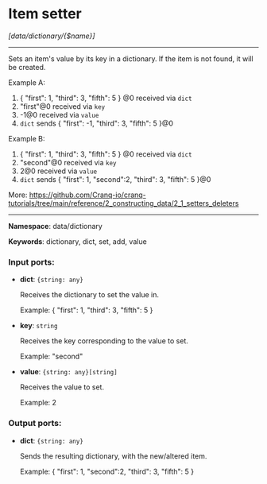 # Item setter

_[data/dictionary/{$name}]_

---

Sets an item's value by its key in a dictionary.
If the item is not found, it will be created.

Example A:
1. { "first": 1, "third": 3, "fifth": 5 } @0 received via `dict`
2. "first"@0 received via `key`
3. -1@0 received via `value`
4. `dict` sends { "first": -1, "third": 3, "fifth": 5 }@0

Example B:
1. { "first": 1, "third": 3, "fifth": 5 } @0 received via `dict`
2. "second"@0 received via `key`
3. 2@0 received via `value`
4. `dict` sends { "first": 1, "second":2, "third": 3, "fifth": 5 }@0

More:
https://github.com/Cranq-io/cranq-tutorials/tree/main/reference/2_constructing_data/2_1_setters_deleters

---

__Namespace__: data/dictionary

__Keywords__: dictionary, dict, set, add, value

### Input ports:

* __dict__: ` {string: any} `

    Receives the dictionary to set the value in.
    
    Example:
    { "first": 1, "third": 3, "fifth": 5 }


* __key__: ` string `

    Receives the key corresponding to the value to set.
    
    Example:
    "second"


* __value__: ` {string: any}[string] `

    Receives the value to set.
    
    Example:
    2

### Output ports:

* __dict__: ` {string: any} `

    Sends the resulting dictionary, with the new/altered item.
    
    Example:
    { "first": 1, "second":2, "third": 3, "fifth": 5 }

